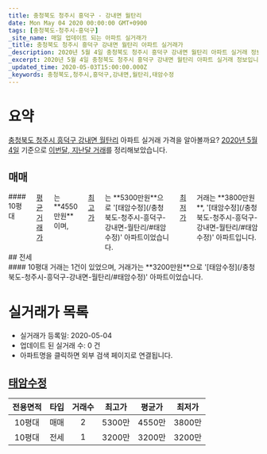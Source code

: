 ```yaml
---
title: 충청북도 청주시 흥덕구 - 강내면 월탄리
date: Mon May 04 2020 00:00:00 GMT+0900
tags: [충청북도-청주시-흥덕구]
_site_name: 매일 업데이트 되는 아파트 실거래가
_title: 충청북도 청주시 흥덕구 강내면 월탄리 아파트 실거래가
_description: 2020년 5월 4일 충청북도 청주시 흥덕구 강내면 월탄리 아파트 실거래 정보입니다. 1건 아파트 정보가 있습니다.
_excerpt: 2020년 5월 4일 충청북도 청주시 흥덕구 강내면 월탄리 아파트 실거래 정보입니다. 1건 아파트 정보가 있습니다.
_updated_time: 2020-05-03T15:00:00.000Z
_keywords: 충청북도,청주시,흥덕구,강내면,월탄리,태암수정
---
```





# 요약
<ins>충청북도 청주시 흥덕구 강내면 월탄리</ins> 아파트 실거래 가격을 알아볼까요? <ins>2020년 5월 4일</ins> 기준으로 <ins>이번달, 지난달 거래</ins>를 정리해보았습니다.

## 매매
<div class="container">
<div class="twelve columns" markdown="1">
#### 10평대
<ins>평균 거래가</ins>는 **4550만원**이며, <ins>최고가</ins>는 **5300만원**으로 '[태암수정](/충청북도-청주시-흥덕구-강내면-월탄리/#태암수정)' 아파트이었습니다. <ins>최저가</ins> 거래는 **3800만원**, '[태암수정](/충청북도-청주시-흥덕구-강내면-월탄리/#태암수정)' 아파트입니다.
</div>
</div>
## 전세
<div class="container">
<div class="twelve columns" markdown="1">
#### 10평대
거래는 1건이 있었으며, 거래가는 **3200만원**으로 '[태암수정](/충청북도-청주시-흥덕구-강내면-월탄리/#태암수정)' 아파트이었습니다.
</div>
</div>



# 실거래가 목록
- 실거래가 등록일: 2020-05-04
- 업데이트 된 실거래 수: 0 건
- 아파트명을 클릭하면 외부 검색 페이지로 연결됩니다.

## [태암수정](#태암수정)

|전용면적|타입|거래수|최고가|평균가|최저가|
|:---:|:---:|:---:|:---:|:---:|:---:|
|10평대|<span class="deal-type-1">매매</span>|2|5300만|4550만|3800만|
|10평대|<span class="deal-type-2">전세</span>|1|3200만|3200만|3200만|

<br/>



